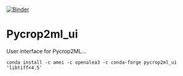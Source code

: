 [![Binder](https://mybinder.org/badge_logo.svg)](https://mybinder.org/v2/gh/AgriculturalModelExchangeInitiative/Pycrop2ml_ui.git/HEAD?urlpath=lab)

# Pycrop2ml_ui

User interface for Pycrop2ML...

    conda install -c amei -c openalea3 -c conda-forge pycrop2ml_ui 'libtiff<4.5'
